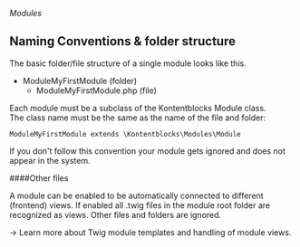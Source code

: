 *Modules*
## Naming Conventions & folder structure

The basic folder/file structure of a single module looks like this.

- ModuleMyFirstModule (folder)
    - ModuleMyFirstModule.php (file)

Each module must be a subclass of the Kontentblocks Module class.  
The class name must be the same as the name of the file and folder:

    ModuleMyFirstModule extends \Kontentblocks\Modules\Module
    
If you don't follow this convention your module gets ignored and does not appear in the system.

####Other files

A module can be enabled to be automatically connected to different (frontend) views. If enabled all .twig files in the module root folder are recognized as views. Other files and folders are ignored.

-> Learn more about Twig module templates and handling of module views.
